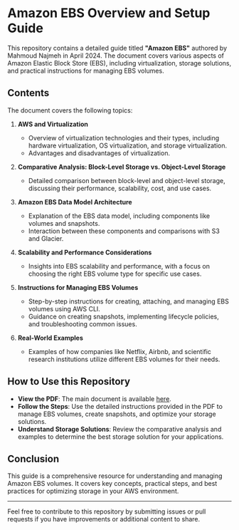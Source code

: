 # Amazon EBS Overview and Setup Guide

This repository contains a detailed guide titled **"Amazon EBS"** authored by Mahmoud Najmeh in April 2024. The document covers various aspects of Amazon Elastic Block Store (EBS), including virtualization, storage solutions, and practical instructions for managing EBS volumes.

## Contents

The document covers the following topics:

1. **AWS and Virtualization**
   - Overview of virtualization technologies and their types, including hardware virtualization, OS virtualization, and storage virtualization.
   - Advantages and disadvantages of virtualization.

2. **Comparative Analysis: Block-Level Storage vs. Object-Level Storage**
   - Detailed comparison between block-level and object-level storage, discussing their performance, scalability, cost, and use cases.

3. **Amazon EBS Data Model Architecture**
   - Explanation of the EBS data model, including components like volumes and snapshots.
   - Interaction between these components and comparisons with S3 and Glacier.

4. **Scalability and Performance Considerations**
   - Insights into EBS scalability and performance, with a focus on choosing the right EBS volume type for specific use cases.

5. **Instructions for Managing EBS Volumes**
   - Step-by-step instructions for creating, attaching, and managing EBS volumes using AWS CLI.
   - Guidance on creating snapshots, implementing lifecycle policies, and troubleshooting common issues.

6. **Real-World Examples**
   - Examples of how companies like Netflix, Airbnb, and scientific research institutions utilize different EBS volumes for their needs.

## How to Use this Repository

- **View the PDF**: The main document is available [here](./AWS.pdf).
- **Follow the Steps**: Use the detailed instructions provided in the PDF to manage EBS volumes, create snapshots, and optimize your storage solutions.
- **Understand Storage Solutions**: Review the comparative analysis and examples to determine the best storage solution for your applications.

## Conclusion

This guide is a comprehensive resource for understanding and managing Amazon EBS volumes. It covers key concepts, practical steps, and best practices for optimizing storage in your AWS environment.

---

Feel free to contribute to this repository by submitting issues or pull requests if you have improvements or additional content to share.
